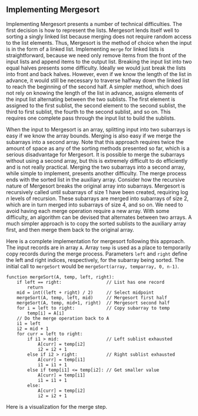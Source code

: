 
## Implementing Mergesort

Implementing Mergesort presents a number of technical difficulties. The
first decision is how to represent the lists. Mergesort lends itself
well to sorting a singly linked list because merging does not require
random access to the list elements. Thus, Mergesort is the method of
choice when the input is in the form of a linked list. Implementing
`merge` for linked lists is straightforward, because we need only remove
items from the front of the input lists and append items to the output
list. Breaking the input list into two equal halves presents some
difficulty. Ideally we would just break the lists into front and back
halves. However, even if we know the length of the list in advance, it
would still be necessary to traverse halfway down the linked list to
reach the beginning of the second half. A simpler method, which does not
rely on knowing the length of the list in advance, assigns elements of
the input list alternating between the two sublists. The first element
is assigned to the first sublist, the second element to the second
sublist, the third to first sublist, the fourth to the second sublist,
and so on. This requires one complete pass through the input list to
build the sublists.

When the input to Mergesort is an array, splitting input into two
subarrays is easy if we know the array bounds. Merging is also easy if
we merge the subarrays into a second array. Note that this approach
requires twice the amount of space as any of the sorting methods
presented so far, which is a serious disadvantage for Mergesort. It is
possible to merge the subarrays without using a second array, but this
is extremely difficult to do efficiently and is not really practical.
Merging the two subarrays into a second array, while simple to
implement, presents another difficulty. The merge process ends with the
sorted list in the auxiliary array. Consider how the recursive nature of
Mergesort breaks the original array into subarrays. Mergesort is
recursively called until subarrays of size 1 have been created,
requiring $\log n$ levels of recursion. These subarrays are merged into
subarrays of size 2, which are in turn merged into subarrays of size 4,
and so on. We need to avoid having each merge operation require a new
array. With some difficulty, an algorithm can be devised that alternates
between two arrays. A much simpler approach is to copy the sorted
sublists to the auxiliary array first, and then merge them back to the
original array.

Here is a complete implementation for mergesort following this approach.
The input records are in array `A`. Array `temp` is used as a place to
temporarily copy records during the merge process. Parameters `left` and
`right` define the left and right indices, respectively, for the
subarray being sorted. The initial call to `mergeSort` would be
`mergeSort(array, temparray, 0, n-1)`.

    function mergeSort(A, temp, left, right):
        if left == right:                 // List has one record
            return
        mid = int((left + right) / 2)     // Select midpoint
        mergeSort(A, temp, left, mid)     // Mergesort first half
        mergeSort(A, temp, mid+1, right)  // Mergesort second half
        for i = left to right:            // Copy subarray to temp
            temp[i] = A[i]
        // Do the merge operation back to A
        i1 = left
        i2 = mid + 1
        for curr = left to right:
            if i1 > mid:                  // Left sublist exhausted
                A[curr] = temp[i2]
                i2 = i2 + 1
            else if i2 > right:           // Right sublist exhausted
                A[curr] = temp[i1]
                i1 = i1 + 1
            else if temp[i1] <= temp[i2]: // Get smaller value
                A[curr] = temp[i1]
                i1 = i1 + 1
            else:
                A[curr] = temp[i2]
                i2 = i2 + 1



Here is a visualization for the merge step.

<inlineav id="mergeImplS1CON" src="Sorting/mergeImplS1CON.js" name="Mergesort Implementation Slideshow 1"/>
